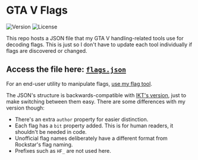 # GTA V Flags
![Version](https://img.shields.io/badge/Version-1.53-green.svg) ![License](https://img.shields.io/badge/License-MIT-blue.svg)

This repo hosts a JSON file that my GTA V handling-related tools use for decoding flags. This is just so I don't have to update each tool individually if flags are discovered or changed.

## Access the file here: [`flags.json`](https://raw.githubusercontent.com/adam10603/GTAVFlags/main/flags.json)

For an end-user utility to manipulate flags, [use my flag tool](https://github.com/adam10603/GTA5VehicleFlagTool).

The JSON's structure is backwards-compatible with [IKT's version](https://github.com/E66666666/GTAVHandlingInfo), just to make switching between them easy. There are some differences with my version though:
* There's an extra `author` property for easier distinction.
* Each flag has a `bit` property added. This is for human readers, it shouldn't be needed in code.
* Unofficial flag names deliberately have a different format from Rockstar's flag naming.
* Prefixes such as `HF_` are not used here.